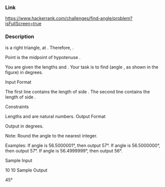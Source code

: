 ### Link
https://www.hackerrank.com/challenges/find-angle/problem?isFullScreen=true

### Description
 is a right triangle,  at .
Therefore, .

Point  is the midpoint of hypotenuse .

You are given the lengths  and .
Your task is to find  (angle , as shown in the figure) in degrees.

Input Format

The first line contains the length of side .
The second line contains the length of side .

Constraints


Lengths  and  are natural numbers.
Output Format

Output  in degrees.

Note: Round the angle to the nearest integer.

Examples:
If angle is 56.5000001°, then output 57°.
If angle is 56.5000000°, then output 57°.
If angle is 56.4999999°, then output 56°.


Sample Input

10
10
Sample Output

45°

